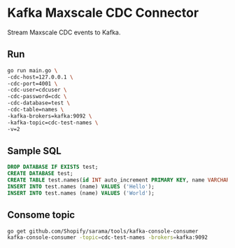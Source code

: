 # Kafka Maxscale CDC Connector

Stream Maxscale CDC events to Kafka.

## Run

```bash
go run main.go \
-cdc-host=127.0.0.1 \
-cdc-port=4001 \
-cdc-user=cdcuser \
-cdc-password=cdc \
-cdc-database=test \
-cdc-table=names \
-kafka-brokers=kafka:9092 \
-kafka-topic=cdc-test-names \
-v=2
```

## Sample SQL

```sql
DROP DATABASE IF EXISTS test;
CREATE DATABASE test;
CREATE TABLE test.names(id INT auto_increment PRIMARY KEY, name VARCHAR(20));
INSERT INTO test.names (name) VALUES ('Hello');
INSERT INTO test.names (name) VALUES ('World');
```

## Consome topic

```bash
go get github.com/Shopify/sarama/tools/kafka-console-consumer
kafka-console-consumer -topic=cdc-test-names -brokers=kafka:9092
```
